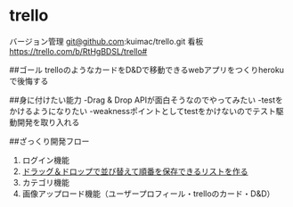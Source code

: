 # trello

バージョン管理
git@github.com:kuimac/trello.git
看板
https://trello.com/b/RtHgBDSL/trello#

##ゴール
trelloのようなカードをD&Dで移動できるwebアプリをつくりherokuで後悔する

##身に付けたい能力
-Drag & Drop APIが面白そうなのでやってみたい
    -testをかけるようになりたい
-weaknessポイントとしてtestをかけないのでテスト駆動開発を取り入れる


##ざっくり開発フロー
1. ログイン機能
1. [ドラッグ＆ドロップで並び替えて順番を保存できるリストを作る](https://qiita.com/at-946/items/28cad21211b9305d6077)
1. カテゴリ機能
1. 画像アップロード機能（ユーザープロフィール・trelloのカード・D&D）
